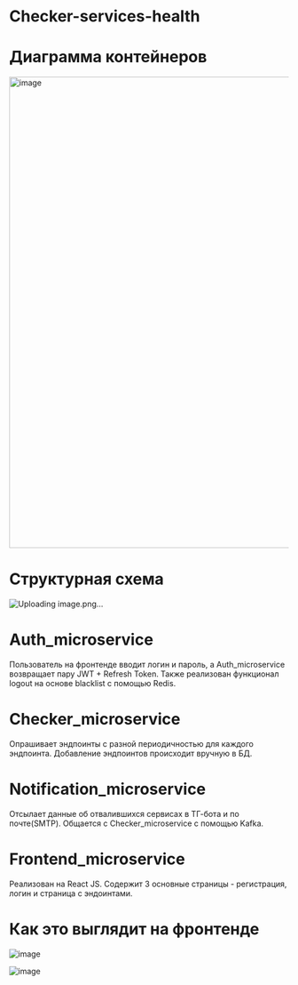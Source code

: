 # Checker-services-health

# Диаграмма контейнеров

<img width="848" alt="image" src="https://github.com/user-attachments/assets/858b0e75-204a-4348-90fc-ad28b7509d5c" />

# Структурная схема
![Uploading image.png…]()

# Auth_microservice

Пользователь на фронтенде вводит логин и пароль, а Auth_microservice возвращает пару JWT + Refresh Token. Также реализован функционал logout на основе blacklist с помощью Redis.

# Checker_microservice

Опрашивает эндпоинты с разной периодичностью для каждого эндпоинта. Добавление эндпоинтов происходит вручную в БД.

# Notification_microservice

Отсылает данные об отвалившихся сервисах в ТГ-бота и по почте(SMTP). Общается с Checker_microservice с помощью Kafka.

# Frontend_microservice

Реализован на React JS. Содержит 3 основные страницы -  регистрация, логин и страница с эндоинтами.

# Как это выглядит на фронтенде

![image](https://github.com/user-attachments/assets/c5d4585c-1b63-4b6d-b64a-1d53b3f3c0cb)

![image](https://github.com/user-attachments/assets/7f447117-90ce-4f92-b710-6a00bd507627)

